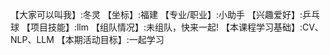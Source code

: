 【大家可以叫我】:冬灵
【坐标】:福建
【专业/职业】:小助手
【兴趣爱好】:乒乓球
【项目技能】:llm
【组队情况】:未组队，快来一起!
【本课程学习基础】:CV、NLP、LLM
【本期活动目标】:一起学习